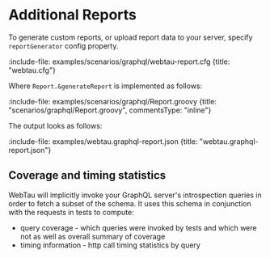 # Additional Reports

To generate custom reports, or upload report data to your server, specify `reportGenerator` config property.

:include-file: examples/scenarios/graphql/webtau-report.cfg {title: "webtau.cfg"}

Where `Report.&generateReport` is implemented as follows:

:include-file: examples/scenarios/graphql/Report.groovy {title: "scenarios/graphql/Report.groovy", commentsType: "inline"}

The output looks as follows:

:include-file: examples/webtau.graphql-report.json {title: "webtau.graphql-report.json"} 

## Coverage and timing statistics

WebTau will implicitly invoke your GraphQL server's introspection queries in order to fetch a subset of the schema.
It uses this schema in conjunction with the requests in tests to compute:

* query coverage - which queries were invoked by tests and which were not as well as overall summary of coverage
* timing information - http call timing statistics by query
